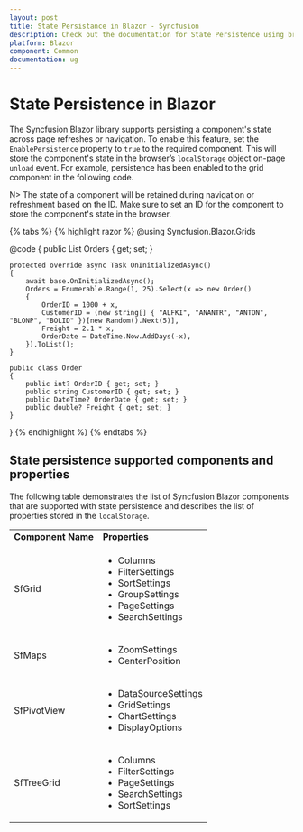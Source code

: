 ```yaml
---
layout: post
title: State Persistance in Blazor - Syncfusion
description: Check out the documentation for State Persistence using browser's local storage with supported Blazor components and its properties.
platform: Blazor
component: Common
documentation: ug
---
```


# State Persistence in Blazor

The Syncfusion Blazor library supports persisting a component's state across page refreshes or navigation. To enable this feature, set the `EnablePersistence` property to `true` to the required component. This will store the component's state in the browser’s `localStorage` object on-page `unload` event. For example, persistence has been enabled to the grid component in the following code.

N> The state of a component will be retained during navigation or refreshment based on the ID. Make sure to set an ID for the component to store the component's state in the browser.

{% tabs %}
{% highlight razor %}
@using Syncfusion.Blazor.Grids

<SfGrid  ID="grid" EnablePersistence="true" AllowPaging="true" DataSource="@Orders">
    <GridPageSettings PageSize="8"></GridPageSettings>
    <GridColumns>
        <GridColumn Field=@nameof(Order.OrderID) HeaderText="Order ID" Width="100"></GridColumn>
        <GridColumn Field=@nameof(Order.CustomerID) HeaderText="Customer Name" Width="120"></GridColumn>
        <GridColumn Field=@nameof(Order.OrderDate) HeaderText=" Order Date" Format="d" Width="100"></GridColumn>
        <GridColumn Field=@nameof(Order.Freight) Format="C2" Width="120"></GridColumn>
    </GridColumns>
</SfGrid>

@code {
    public List<Order> Orders { get; set; }

    protected override async Task OnInitializedAsync()
    {
        await base.OnInitializedAsync();
        Orders = Enumerable.Range(1, 25).Select(x => new Order()
        {
            OrderID = 1000 + x,
            CustomerID = (new string[] { "ALFKI", "ANANTR", "ANTON", "BLONP", "BOLID" })[new Random().Next(5)],
            Freight = 2.1 * x,
            OrderDate = DateTime.Now.AddDays(-x),
        }).ToList();
    }

    public class Order
    {
        public int? OrderID { get; set; }
        public string CustomerID { get; set; }
        public DateTime? OrderDate { get; set; }
        public double? Freight { get; set; }
    }
}
{% endhighlight %}
{% endtabs %}

## State persistence supported components and properties

The following table demonstrates the list of Syncfusion Blazor components that are supported with state persistence and describes the list of properties stored in the `localStorage`.

<!-- markdownlint-disable MD033 -->
<table>
<tr>
<td><b>Component Name</b></td>
<td><b>Properties</b></td>
</tr>
<tr>
<td>SfGrid</td>
<td>
<ul>
<li>Columns</li>
<li>FilterSettings</li>
<li>SortSettings</li>
<li>GroupSettings</li>
<li>PageSettings</li>
<li>SearchSettings</li>
</ul>
</td>
</tr>
<tr>
<td>SfMaps</td>
<td>
<ul>
<li>ZoomSettings</li>
<li>CenterPosition</li>
</ul>
</td>
</tr>
<tr>
<td>SfPivotView</td>
<td>
<ul>
<li>DataSourceSettings</li>
<li>GridSettings</li>
<li>ChartSettings</li>
<li>DisplayOptions</li>
</ul>
</td>
</tr>
<tr>
<td>SfTreeGrid</td>
<td>
<ul>
<li>Columns</li>
<li>FilterSettings</li>
<li>PageSettings</li>
<li>SearchSettings</li>
<li>SortSettings</li>
</ul>
</td>
</tr>
</table>
<!-- markdownlint-enable MD033 -->